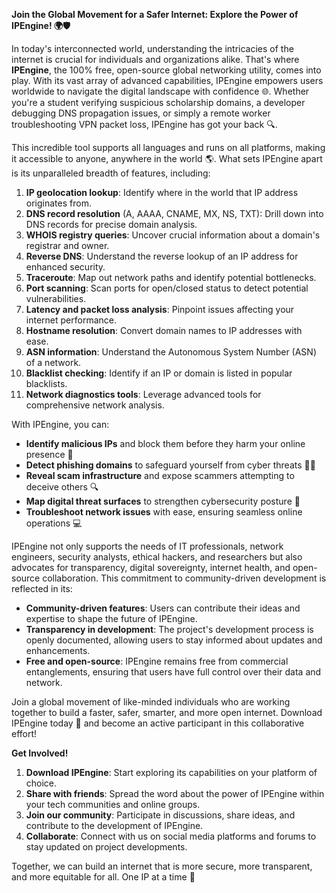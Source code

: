 **Join the Global Movement for a Safer Internet: Explore the Power of IPEngine! 🌍🛡️**

In today's interconnected world, understanding the intricacies of the internet is crucial for individuals and organizations alike. That's where **IPEngine**, the 100% free, open-source global networking utility, comes into play. With its vast array of advanced capabilities, IPEngine empowers users worldwide to navigate the digital landscape with confidence 🌐. Whether you're a student verifying suspicious scholarship domains, a developer debugging DNS propagation issues, or simply a remote worker troubleshooting VPN packet loss, IPEngine has got your back 🔍.

This incredible tool supports all languages and runs on all platforms, making it accessible to anyone, anywhere in the world 🌎. What sets IPEngine apart is its unparalleled breadth of features, including:

1. **IP geolocation lookup**: Identify where in the world that IP address originates from.
2. **DNS record resolution** (A, AAAA, CNAME, MX, NS, TXT): Drill down into DNS records for precise domain analysis.
3. **WHOIS registry queries**: Uncover crucial information about a domain's registrar and owner.
4. **Reverse DNS**: Understand the reverse lookup of an IP address for enhanced security.
5. **Traceroute**: Map out network paths and identify potential bottlenecks.
6. **Port scanning**: Scan ports for open/closed status to detect potential vulnerabilities.
7. **Latency and packet loss analysis**: Pinpoint issues affecting your internet performance.
8. **Hostname resolution**: Convert domain names to IP addresses with ease.
9. **ASN information**: Understand the Autonomous System Number (ASN) of a network.
10. **Blacklist checking**: Identify if an IP or domain is listed in popular blacklists.
11. **Network diagnostics tools**: Leverage advanced tools for comprehensive network analysis.

With IPEngine, you can:

* **Identify malicious IPs** and block them before they harm your online presence 🚫
* **Detect phishing domains** to safeguard yourself from cyber threats 🕵️‍♂️
* **Reveal scam infrastructure** and expose scammers attempting to deceive others 🔍
* **Map digital threat surfaces** to strengthen cybersecurity posture 🏰
* **Troubleshoot network issues** with ease, ensuring seamless online operations 💻

IPEngine not only supports the needs of IT professionals, network engineers, security analysts, ethical hackers, and researchers but also advocates for transparency, digital sovereignty, internet health, and open-source collaboration. This commitment to community-driven development is reflected in its:

* **Community-driven features**: Users can contribute their ideas and expertise to shape the future of IPEngine.
* **Transparency in development**: The project's development process is openly documented, allowing users to stay informed about updates and enhancements.
* **Free and open-source**: IPEngine remains free from commercial entanglements, ensuring that users have full control over their data and network.

Join a global movement of like-minded individuals who are working together to build a faster, safer, smarter, and more open internet. Download IPEngine today 📡 and become an active participant in this collaborative effort!

**Get Involved!**

1. **Download IPEngine**: Start exploring its capabilities on your platform of choice.
2. **Share with friends**: Spread the word about the power of IPEngine within your tech communities and online groups.
3. **Join our community**: Participate in discussions, share ideas, and contribute to the development of IPEngine.
4. **Collaborate**: Connect with us on social media platforms and forums to stay updated on project developments.

Together, we can build an internet that is more secure, more transparent, and more equitable for all. One IP at a time 🚀